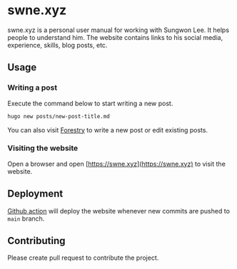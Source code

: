 # swne.xyz

swne.xyz is a personal user manual for working with Sungwon Lee. It
helps people to understand him. The website contains links to his social
media, experience, skills, blog posts, etc.

## Usage

### Writing a post

Execute the command below to start writing a new post.

```sh
hugo new posts/new-post-title.md
```

You can also visit [Forestry](https://app.forestry.io/sites/0hjjr-na45tsqg)
to write a new post or edit existing posts.

### Visiting the website

Open a browser and open [https://swne.xyz](https://swne.xyz) to visit the
website.

## Deployment

[Github action](.github/workflows/gh-pages.yml) will deploy the website whenever new commits are pushed to
`main` branch.

## Contributing

Please create pull request to contribute the project.
